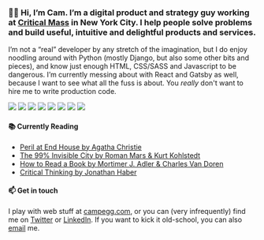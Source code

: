 ### 👋🏻 Hi, I’m Cam. I’m a digital product and strategy guy working at [Critical Mass](https://criticalmass.com/) in New York City. I help people solve problems and build useful, intuitive and delightful products and services.

I’m not a “real” developer by any stretch of the imagination, but I do enjoy noodling around with Python (mostly Django, but also some other bits and pieces), and know just enough HTML, CSS/SASS and Javascript to be dangerous. I’m currently messing about with React and Gatsby as well, because I want to see what all the fuss is about. You _really_ don't want to hire me to write production code.

<img src="https://img.shields.io/badge/python-%233776AB.svg?&style=for-the-badge&logo=python&logoColor=white"> <img src="https://img.shields.io/badge/django%20-%23092E20.svg?&style=for-the-badge&logo=django&logoColor=white"> <img src="https://img.shields.io/badge/html5%20-%23E34F26.svg?&style=for-the-badge&logo=html5&logoColor=white"> <img src="https://img.shields.io/badge/css3%20-%231572B6.svg?&style=for-the-badge&logo=css3&logoColor=white"> <img src="https://img.shields.io/badge/sass%20-%23CC6699.svg?&style=for-the-badge&logo=sass&logoColor=white"> <img src="https://img.shields.io/badge/javascript%20-%23323330.svg?&style=for-the-badge&logo=javascript&logoColor=%23F7DF1E"> <img src="https://img.shields.io/badge/react%20-%2320232a.svg?&style=for-the-badge&logo=react&logoColor=%2361DAFB"> <img src="https://img.shields.io/badge/gatsby%20-663399.svg?&style=for-the-badge&logo=gatsby&logoColor=white">

#### 📚 Currently Reading

<!-- BOOK-LIST:START -->
- [Peril at End House by Agatha Christie](https://bookshop.org/a/3428/9780062074027)
- [The 99% Invisible City by Roman Mars &amp; Kurt Kohlstedt](https://bookshop.org/a/3428/9780358126607)
- [How to Read a Book by Mortimer J. Adler &amp; Charles Van Doren](https://bookshop.org/a/3428/9780671212094)
- [Critical Thinking by Jonathan Haber](https://bookshop.org/a/3428/9780262538282)
<!-- BOOK-LIST:END -->

#### 📫 Get in touch

I play with web stuff at [campegg.com](https://campegg.com/), or you can (very infrequently) find me on [Twitter](https://twitter.com/campegg) or [LinkedIn](https://www.linkedin.com/in/campegg). If you want to kick it old-school, you can also [email](mailto:cam@campegg.com) me.
